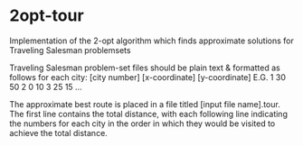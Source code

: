 # 2opt-tour
Implementation of the 2-opt algorithm which finds approximate solutions for Traveling Salesman problemsets

Traveling Salesman problem-set files should be plain text & formatted as follows for each city:
[city number] [x-coordinate] [y-coordinate]
E.G.
1 30 50
2 0 10
3 25 15
...

The approximate best route is placed in a file titled [input file name].tour. The first line contains the total 
distance, with each following line indicating the numbers for each city in the order in which they would be 
visited to achieve the total distance.
